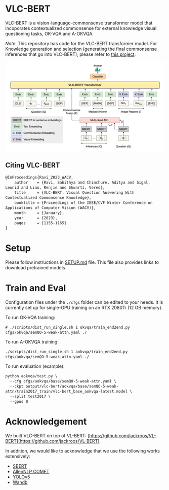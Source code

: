 # VLC-BERT

VLC-BERT is a vision-language-commonsense transformer model that incoporates contextualized commonsense for external knowledge visual questioning tasks, OK-VQA and A-OKVQA.

*Note*: This repository has code for the VLC-BERT transformer model. For Knowledge generation and selection (generating the final commonsense inferences that go into VLC-BERT), please refer to [this project](https://github.com/sahithyaravi1493/VLC_Commonsense).

![](./figs/VLC-BERT-inputs.png)

## Citing VLC-BERT

```
@InProceedings{Ravi_2023_WACV,
    author    = {Ravi, Sahithya and Chinchure, Aditya and Sigal, Leonid and Liao, Renjie and Shwartz, Vered},
    title     = {VLC-BERT: Visual Question Answering With Contextualized Commonsense Knowledge},
    booktitle = {Proceedings of the IEEE/CVF Winter Conference on Applications of Computer Vision (WACV)},
    month     = {January},
    year      = {2023},
    pages     = {1155-1165}
}

```

# Setup

Please follow instructions in [SETUP.md](SETUP.md) file. This file also provides links to download pretrained models.

# Train and Eval

Configuration files under the `./cfgs` folder can be edited to your needs. It is currently set up for single-GPU training on an RTX 2080Ti (12 GB memory).

To run OK-VQA training:
```
# ./scripts/dist_run_single.sh 1 okvqa/train_end2end.py cfgs/okvqa/semQO-5-weak-attn.yaml ./
```

To run A-OKVQA training:
```
./scripts/dist_run_single.sh 1 aokvqa/train_end2end.py cfgs/aokvqa/semQO-5-weak-attn.yaml ./
```
To run evaluation (example):
```
python aokvqa/test.py \
  --cfg cfgs/aokvqa/base/semQO-5-weak-attn.yaml \
  --ckpt output/vlc-bert/aokvqa/base/semQO-5-weak-attn/train2017_train/vlc-bert_base_aokvqa-latest.model \
  --split test2017 \
  --gpus 0
```

# Acknowledgement

We built VLC-BERT on top of VL-BERT: [https://github.com/jackroos/VL-BERT](https://github.com/jackroos/VL-BERT)

In addition, we would like to acknowledge that we use the following works extensively:

* [SBERT](https://www.sbert.net)
* [AllenNLP COMET](https://comet.allenai.org/model_comet2020_entities)
* [YOLOv5](https://github.com/ultralytics/yolov5)
* [Wandb](https://wandb.ai/)
